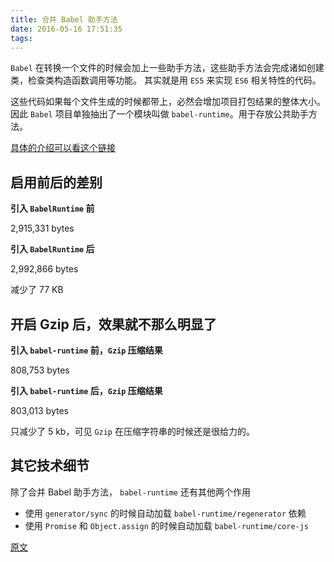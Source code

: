 ```yaml
---
title: 合并 Babel 助手方法
date: 2016-05-16 17:51:35
tags:
---
```


`Babel` 在转换一个文件的时候会加上一些助手方法，这些助手方法会完成诸如创建类，检查类构造函数调用等功能。
其实就是用 `ES5` 来实现 `ES6` 相关特性的代码。

这些代码如果每个文件生成的时候都带上，必然会增加项目打包结果的整体大小。
因此 `Babel` 项目单独抽出了一个模块叫做 `babel-runtime`。用于存放公共助手方法。

[具体的介绍可以看这个链接](https://github.com/thejameskyle/babel-handbook/blob/master/translations/zh-Hans/user-handbook.md#babel-runtime)

## 启用前后的差别

**引入 `BabelRuntime` 前**

2,915,331 bytes

**引入 `BabelRuntime` 后**

2,992,866 bytes

减少了 77 KB

## 开启 Gzip 后，效果就不那么明显了

**引入 `babel-runtime` 前，`Gzip` 压缩结果**

808,753 bytes

**引入 `babel-runtime` 后，`Gzip` 压缩结果**

803,013 bytes

只减少了 5 kb，可见 `Gzip` 在压缩字符串的时候还是很给力的。

## 其它技术细节

除了合并 Babel 助手方法， `babel-runtime` 还有其他两个作用

- 使用 `generator/sync` 的时候自动加载 `babel-runtime/regenerator` 依赖
- 使用 `Promise` 和 `Object.assign` 的时候自动加载 `babel-runtime/core-js`

[原文](http://babeljs.io/docs/plugins/transform-runtime/#technical-details)
